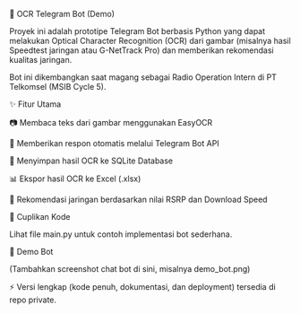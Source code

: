 🤖 OCR Telegram Bot (Demo)

Proyek ini adalah prototipe Telegram Bot berbasis Python yang dapat melakukan Optical Character Recognition (OCR) dari gambar (misalnya hasil Speedtest jaringan atau G-NetTrack Pro) dan memberikan rekomendasi kualitas jaringan.

Bot ini dikembangkan saat magang sebagai Radio Operation Intern di PT Telkomsel (MSIB Cycle 5).

✨ Fitur Utama

📷 Membaca teks dari gambar menggunakan EasyOCR

💬 Memberikan respon otomatis melalui Telegram Bot API

💾 Menyimpan hasil OCR ke SQLite Database

📊 Ekspor hasil OCR ke Excel (.xlsx)

📡 Rekomendasi jaringan berdasarkan nilai RSRP dan Download Speed

📂 Cuplikan Kode

Lihat file main.py
 untuk contoh implementasi bot sederhana.

📸 Demo Bot

(Tambahkan screenshot chat bot di sini, misalnya demo_bot.png)

⚡ Versi lengkap (kode penuh, dokumentasi, dan deployment) tersedia di repo private.

